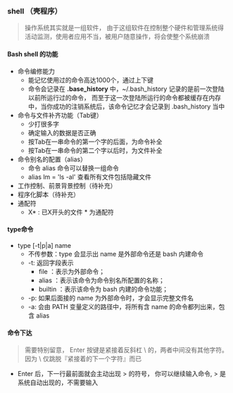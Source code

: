 ### shell （壳程序）
> 操作系统其实就是一组软件， 由于这组软件在控制整个硬件和管理系统得活动监测，使用者应用不当，被用户随意操作，将会使整个系统崩溃
#### Bash shell 的功能
+ 命令编修能力
  + 能记忆使用过的命令高达1000个，通过上下键
  + 命令会记录在 **.base_history** 中，~/.bash_history 记录的是前一次登陆以前所运行过的命令， 而至于这一次登陆所运行的命令都被缓存在内存中，当你成功的注销系统后，该命令记忆才会记录到 .bash_history 当中
+ 命令与文件补齐功能（Tab键）
  + 少打很多字
  + 确定输入的数据是否正确
  + 按Tab在一串命令的第一个字的后面，为命令补全
  + 按Tab在一串命令的第二个字以后时，为文件补全
+ 命令别名的配置（alias）
  + 命令 alias 命令可以替换一组命令
  + alias lm = 'ls -al' 查看所有文件包括隐藏文件 
+ 工作控制、前景背景控制（待补充）
+ 程序化脚本（待补充）
+ 通配符
  + X* : 已X开头的文件 * 为通配符
#### type命令
+ type [-t|p|a] name
  + 不传参数：type 会显示出 name 是外部命令还是 bash 内建命令
  + -t: 返回字段表示
    + file    ：表示为外部命令；
    + alias   ：表示该命令为命令别名所配置的名称；
    + builtin ：表示该命令为 bash 内建的命令功能；
  + -p: 如果后面接的 name 为外部命令时，才会显示完整文件名
  + -a: 会由 PATH 变量定义的路径中，将所有含 name 的命令都列出来，包含 alias
#### 命令下达
>  需要特别留意， Enter 按键是紧接着反斜杠 \ 的，两者中间没有其他字符。 因为 \ 仅跳脱『紧接着的下一个字符』而已
+  Enter 后，下一行最前面就会主动出现 > 的符号， 你可以继续输入命令, > 是系统自动出现的，不需要输入